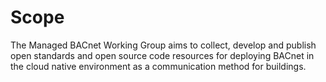 # Scope

The Managed BACnet Working Group aims to collect, develop and publish open standards and open source code resources for deploying BACnet in the cloud native environment as a communication method for buildings.
